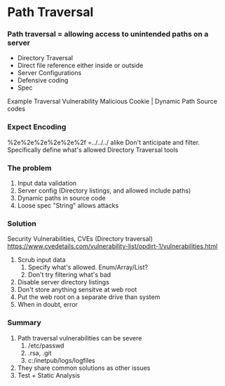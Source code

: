 # Path Traversal

### Path traversal = allowing access to unintended paths on a server
* Directory Traversal
* Direct file reference either inside or outside
* Server Configurations
* Defensive coding
* Spec

Example Traversal Vulnerability
Malicious Cookie | Dynamic Path Source codes

### Expect Encoding
%2e%2e%2e%2e%2e%2f =../../../
alike
Don't anticipate and filter. Specifically define what's allowed
Directory Traversal tools

### The problem
1. Input data validation
2. Server config (Directory listings, and allowed include paths)
3. Dynamic paths in source code
4. Loose spec "String" allows attacks

### Solution
Security Vulnerabilities, CVEs (Directory traversal)
https://www.cvedetails.com/vulnerability-list/opdirt-1/vulnerabilities.html
1. Scrub input data
	1. Specify what's allowed. Enum/Array/List?
	2. Don't try filtering what's bad
2. Disable server directory listings
3. Don't store anything sensitve at web root
4. Put the web root on a separate drive than system
5. When in doubt, error


### Summary
1. Path traversal vulnerabilities can be severe
	1. /etc/passwd
	2. .rsa, .git
	3. c:/inetpub/logs/logfiles
2. They share common solutions as other issues
3. Test + Static Analysis


